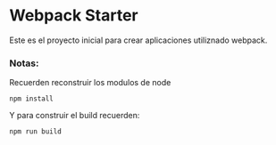 # Webpack Starter

Este es el proyecto inicial para crear aplicaciones utiliznado webpack.

### Notas:
Recuerden reconstruir los modulos de node

```
npm install
```

Y para construir el build recuerden:
```
npm run build
```